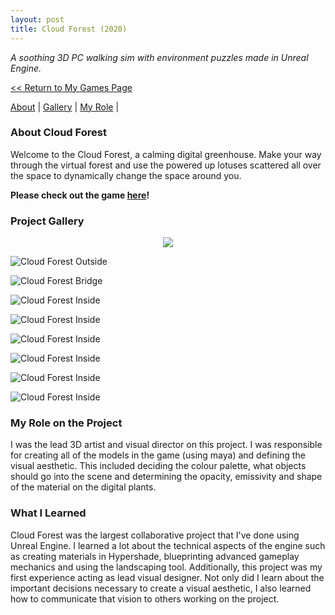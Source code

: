 ```yaml
---
layout: post
title: Cloud Forest (2020)
---
```

_A soothing 3D PC walking sim with environment puzzles made in Unreal Engine._


<a href="/myGames"><< Return to My Games Page</a>

[About](#about-cloud-forest)	|	[Gallery](#project-gallery)	|	[My Role](#my-role-on-the-project)	|

### **About Cloud Forest**
Welcome to the Cloud Forest, a calming digital greenhouse. Make your way through the virtual forest and use the powered up lotuses scattered all over the space to dynamically change the space around you. 

**Please check out the game [here](https://penguincoco.itch.io/cloud-forest)!**


### **Project Gallery**

<div align="center">
<img src="https://media.giphy.com/media/lqMQR5ppDQYUPuHOva/giphy.gif"> 
</div>

![Cloud Forest Outside](/assets/artwork/MyGames/CloudForest/CloudForest_Outer.jpg) 

![Cloud Forest Bridge](/assets/artwork/MyGames/CloudForest/CloudForest_Bridge.jpg) 

![Cloud Forest Inside](/assets/artwork/MyGames/CloudForest/CloudForest_Interior.jpg) 

![Cloud Forest Inside](/assets/artwork/MyGames/CloudForest/CloudForest_Model_Lotus.jpg)

![Cloud Forest Inside](/assets/artwork/MyGames/CloudForest/CloudForest_Model_Tree.jpg)

![Cloud Forest Inside](/assets/artwork/MyGames/CloudForest/CloudForest_Model_Platform.jpg)

![Cloud Forest Inside](/assets/artwork/MyGames/CloudForest/CloudForest_Model_Tulip.jpg)

![Cloud Forest Inside](/assets/artwork/MyGames/CloudForest/CloudForest_Model_Flower.jpg)



### **My Role on the Project**
I was the lead 3D artist and visual director on this project. I was responsible for creating all of the models in the game (using maya) and defining the visual aesthetic. This included deciding the colour palette, what objects should go into the scene and determining the opacity, emissivity and shape of the material on the digital plants. 


### **What I Learned**
Cloud Forest was the largest collaborative project that I've done using Unreal Engine. I learned a lot about the technical aspects of the engine such as creating materials in Hypershade, blueprinting advanced gameplay mechanics and using the landscaping tool. 
Additionally, this project was my first experience acting as lead visual designer. Not only did I learn about the important decisions necessary to create a visual aesthetic, I also learned how to communicate that vision to others working on the project. 
